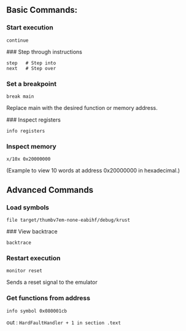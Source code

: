## Basic Commands:

### Start execution
```
continue
```

### Step through instructions

```
step   # Step into
next   # Step over
```

### Set a breakpoint

```
break main
``` 
Replace main with the desired function or memory address.

### Inspect registers

```
info registers
``` 

### Inspect memory

```
x/10x 0x20000000
```
(Example to view 10 words at address 0x20000000 in hexadecimal.)

## Advanced Commands

### Load symbols

``` 
file target/thumbv7em-none-eabihf/debug/krust
```

### View backtrace
```
backtrace
```

### Restart execution
```
monitor reset
```
Sends a reset signal to the emulator

### Get functions from address

```
info symbol 0x080001cb
```
out : `HardFaultHandler + 1 in section .text`


